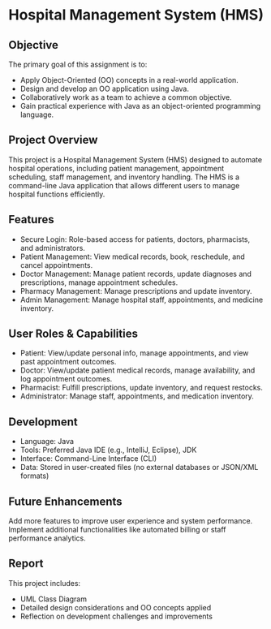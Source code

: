 # Hospital Management System (HMS)
## Objective
The primary goal of this assignment is to:

- Apply Object-Oriented (OO) concepts in a real-world application.
- Design and develop an OO application using Java.
- Collaboratively work as a team to achieve a common objective.
- Gain practical experience with Java as an object-oriented programming language.
  
## Project Overview
This project is a Hospital Management System (HMS) designed to automate hospital operations, including patient management, appointment scheduling, staff management, and inventory handling. The HMS is a command-line Java application that allows different users to manage hospital functions efficiently.

## Features
- Secure Login: Role-based access for patients, doctors, pharmacists, and administrators.
- Patient Management: View medical records, book, reschedule, and cancel appointments.
- Doctor Management: Manage patient records, update diagnoses and prescriptions, manage appointment schedules.
- Pharmacy Management: Manage prescriptions and update inventory.
- Admin Management: Manage hospital staff, appointments, and medicine inventory.
  
## User Roles & Capabilities
- Patient: View/update personal info, manage appointments, and view past appointment outcomes.
- Doctor: View/update patient medical records, manage availability, and log appointment outcomes.
- Pharmacist: Fulfill prescriptions, update inventory, and request restocks.
- Administrator: Manage staff, appointments, and medication inventory.
  
## Development
- Language: Java
- Tools: Preferred Java IDE (e.g., IntelliJ, Eclipse), JDK
- Interface: Command-Line Interface (CLI)
- Data: Stored in user-created files (no external databases or JSON/XML formats)

## Future Enhancements
Add more features to improve user experience and system performance.
Implement additional functionalities like automated billing or staff performance analytics.

## Report
This project includes:

- UML Class Diagram
- Detailed design considerations and OO concepts applied
- Reflection on development challenges and improvements
